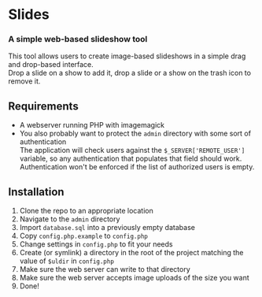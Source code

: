 # Slides

### A simple web-based slideshow tool

This tool allows users to create image-based slideshows in a simple drag and drop-based interface.  
Drop a slide on a show to add it, drop a slide or a show on the trash icon to remove it.

## Requirements

* A webserver running PHP with imagemagick  
* You also probably want to protect the `admin` directory with some sort of authentication  
  The application will check users against the `$_SERVER['REMOTE_USER']` variable, so any authentication that populates that field should work. Authentication won't be enforced if the list of authorized users is empty.

## Installation

1. Clone the repo to an appropriate location
1. Navigate to the `admin` directory
1. Import `database.sql` into a previously empty database
1. Copy `config.php.example` to `config.php`
1. Change settings in `config.php` to fit your needs
1. Create (or symlink) a directory in the root of the project matching the value of `$uldir` in `config.php`
1. Make sure the web server can write to that directory
1. Make sure the web server accepts image uploads of the size you want
1. Done!
